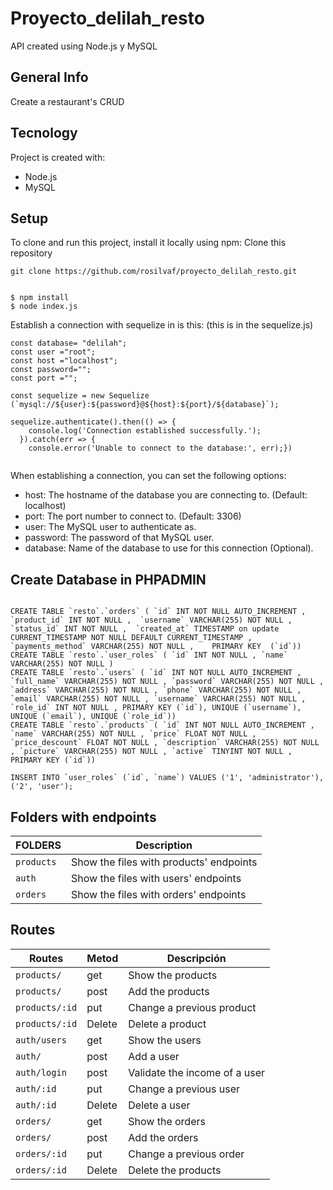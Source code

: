 # Proyecto_delilah_resto
API created using Node.js y MySQL

## General Info
Create a restaurant's CRUD
## Tecnology
Project is created with:
* Node.js
* MySQL
## Setup
To clone and run this project, install it locally using npm:
Clone this repository
```
git clone https://github.com/rosilvaf/proyecto_delilah_resto.git
```
```

$ npm install
$ node index.js
```

Establish a connection with sequelize in is this:
(this is in the sequelize.js)
```
const database= "delilah";
const user ="root";
const host ="localhost";
const password="";
const port ="";

const sequelize = new Sequelize (`mysql://${user}:${password}@${host}:${port}/${database}`);

sequelize.authenticate().then(() => {
    console.log('Connection established successfully.');
  }).catch(err => {
    console.error('Unable to connect to the database:', err);})


```
When establishing a connection, you can set the following options:

* host: The hostname of the database you are connecting to. (Default: localhost)
* port: The port number to connect to. (Default: 3306)
* user: The MySQL user to authenticate as.
* password: The password of that MySQL user.
* database: Name of the database to use for this connection (Optional).
## Create Database in PHPADMIN
```

CREATE TABLE `resto`.`orders` ( `id` INT NOT NULL AUTO_INCREMENT ,  `product_id` INT NOT NULL ,  `username` VARCHAR(255) NOT NULL ,  `status_id` INT NOT NULL ,  `created_at` TIMESTAMP on update CURRENT_TIMESTAMP NOT NULL DEFAULT CURRENT_TIMESTAMP ,  `payments_method` VARCHAR(255) NOT NULL ,    PRIMARY KEY  (`id`))
CREATE TABLE `resto`.`user_roles` ( `id` INT NOT NULL , `name` VARCHAR(255) NOT NULL ) 
CREATE TABLE `resto`.`users` ( `id` INT NOT NULL AUTO_INCREMENT , `full_name` VARCHAR(255) NOT NULL , `password` VARCHAR(255) NOT NULL , `address` VARCHAR(255) NOT NULL , `phone` VARCHAR(255) NOT NULL , `email` VARCHAR(255) NOT NULL , `username` VARCHAR(255) NOT NULL , `role_id` INT NOT NULL , PRIMARY KEY (`id`), UNIQUE (`username`), UNIQUE (`email`), UNIQUE (`role_id`))
CREATE TABLE `resto`.`products` ( `id` INT NOT NULL AUTO_INCREMENT , `name` VARCHAR(255) NOT NULL , `price` FLOAT NOT NULL , `price_descount` FLOAT NOT NULL , `description` VARCHAR(255) NOT NULL , `picture` VARCHAR(255) NOT NULL , `active` TINYINT NOT NULL , PRIMARY KEY (`id`)) 

INSERT INTO `user_roles` (`id`, `name`) VALUES ('1', 'administrator'), ('2', 'user');
```
## Folders with endpoints
| FOLDERS | Description |
| --- | --- |
| `products` | Show the files with products' endpoints |
| `auth` | Show the files with users' endpoints |
| `orders` | Show the files with orders' endpoints |
## Routes
| Routes | Metod | Descripción |
| --- | --- | --- |
| `products/` | get | Show the  products |
| `products/` | post | Add the  products |
| `products/:id` | put | Change a previous product |
| `products/:id` | Delete | Delete a product |
| `auth/users` | get | Show the  users |
| `auth/` | post | Add a   user |
| `auth/login` | post | Validate the income of a  user |
| `auth/:id` | put | Change a previous user |
| `auth/:id` | Delete | Delete a user |
| `orders/` | get | Show the orders |
| `orders/` | post | Add the  orders |
| `orders/:id` | put | Change a previous order |
| `orders/:id` | Delete | Delete the  products |

